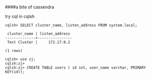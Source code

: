 

####a bite of cassendra 


try cql in cqlsh
```
cqlsh> SELECT cluster_name, listen_address FROM system.local; 

 cluster_name | listen_address
--------------+----------------
 Test Cluster |     172.17.0.2

(1 rows)
```
```
cqlsh> use zj;
cqlsh:zj> 
cqlsh:zj> CREATE TABLE users ( id int, user_name varchar, PRIMARY KEY(id));
```
